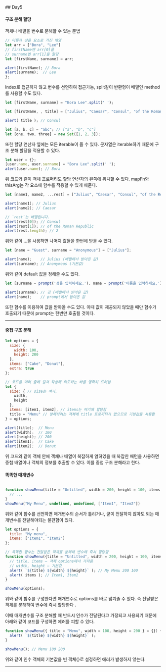 ﻿﻿## Day5

#### 구조 분해 할당
객체나 배열을 변수로 분해할 수 있는 문법
```javascript
// 이름과 성을 요소로 가진 배열
let arr = ["Bora", "Lee"]
// firstName엔 arr[0]을
// surname엔 arr[1]을 할당
let [firstName, surname] = arr;

alert(firstName); // Bora
alert(surname);  // Lee
};
```
Index로 접근하지 않고 변수를 선언하여 접근가능,
split같이 반환형이 배열인 method를 사용할 수도 있다.
```javascript
let [firstName, surname] = "Bora Lee".split(' ');
```
```javascript
let [firstName, , title] = ["Julius", "Caesar", "Consul", "of the Roman Republic"];

alert( title ); // Consul
```

```javascript
let [a, b, c] = "abc"; // ["a", "b", "c"]
let [one, two, three] = new Set([1, 2, 3]);
```
또한 할당 연산자 옆에는 모든 iterable이 올 수 있다. 문자열은 iterable하기 때문에 구조 분해 할당을 적용할 수 있다.

```javascript
let user = {};
[user.name, user.surname] = "Bora Lee".split(' ');
alert(user.name); // Bora
```
위 코드와 같이 객체 프로퍼티도 할당 연산자의 왼쪽에 위치할 수 있다.
 mapFn와 thisArg는 각 요소에 함수를 적용할 수 있게 해준다.
```javascript
let [name1, name2, ...rest] = ["Julius", "Caesar", "Consul", "of the Roman Republic"];

alert(name1); // Julius
alert(name2); // Caesar

// `rest`는 배열입니다.
alert(rest[0]); // Consul
alert(rest[1]); // of the Roman Republic
alert(rest.length); // 2
```
위와 같이 ...을 사용하면 나머지 값들을 한번에 받을 수 있다.

```javascript
let [name = "Guest", surname = "Anonymous"] = ["Julius"];

alert(name);    // Julius (배열에서 받아온 값)
alert(surname); // Anonymous (기본값)
```
위와 같이 default 값을 정해줄 수도 있다.

```javascript
let [surname = prompt('성을 입력하세요.'), name = prompt('이름을 입력하세요.')] = ["김"];

alert(surname); // 김 (배열에서 받아온 값)
alert(name);    // prompt에서 받아온 값
```
또한 함수를 이용하여 값을 받아올 수도 있다. 이때 값이 제공되지 않았을 때만 함수가 호출되기 때문에 prompt는 한번만 호출될 것이다.
***
#### 중첩 구조 분해
```javascript
let options = {
  size: {
    width: 100,
    height: 200
  },
  items: ["Cake", "Donut"],
  extra: true
};

// 코드를 여러 줄에 걸쳐 작성해 의도하는 바를 명확히 드러냄
let {
  size: { // size는 여기,
    width,
    height
  },
  items: [item1, item2], // items는 여기에 할당함
  title = "Menu" // 분해하려는 객체에 title 프로퍼티가 없으므로 기본값을 사용함
} = options;

alert(title);  // Menu
alert(width);  // 100
alert(height); // 200
alert(item1);  // Cake
alert(item2);  // Donut
```
위 코드와 같이 객체 안에 객체나 배열이 복잡하게 얽혀있을 때 복잡한 패턴을 사용하면 중첩 배열이나 객체의 정보를 추출할 수 있다. 이를 중첩 구조 분해라고 한다.


#### 똑똑한 매개변수


```javascript

function showMenu(title = "Untitled", width = 200, height = 100, items = []) {
  // ...
}
showMenu("My Menu", undefined, undefined, ["Item1", "Item2"])
```
위와 같이 함수를 선언하면 매개변수의 순서가 틀리거나, 굳이 전달하지 않아도 되는 매개변수를 전달해야되는 불편함이 있다.

```javascript
let options = {
  title: "My menu",
  items: ["Item1", "Item2"]
};

// 똑똑한 함수는 전달받은 객체를 분해해 변수에 즉시 할당함
function showMenu({title = "Untitled", width = 200, height = 100, items = []}) {
  // title, items – 객체 options에서 가져옴
  // width, height – 기본값
  alert( `${title} ${width} ${height}` ); // My Menu 200 100
  alert( items ); // Item1, Item2
}

showMenu(options);
```
위와 같이 함수를 구성한다면 매개변수로 options를 바로 넘겨줄 수 있다. 즉 전달받은 객체를 분해하여 변수에 즉시 할당한다 .

이때 매개변수를 구조 분해할 때 반드시 인수가 전달된다고 가정되고 사용되기 때문에 아래와 같이 코드를 구성하면 에러를 피할 수 있다.
```javascript
function showMenu({ title = "Menu", width = 100, height = 200 } = {}) {
  alert( `${title} ${width} ${height}` );
}

showMenu(); // Menu 100 200
```
위와 같이 인수 객체의 기본값을 빈 객체{}로 설정하면 에러가 발생하지 않는다.
***


